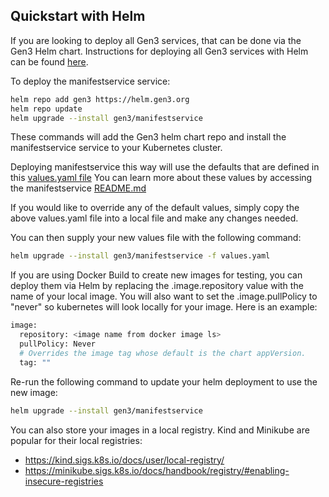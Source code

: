 ## Quickstart with Helm

If you are looking to deploy all Gen3 services, that can be done via the Gen3 Helm chart.
Instructions for deploying all Gen3 services with Helm can be found [here](https://github.com/uc-cdis/gen3-helm#readme).

To deploy the manifestservice service:
```bash
helm repo add gen3 https://helm.gen3.org
helm repo update
helm upgrade --install gen3/manifestservice
```
These commands will add the Gen3 helm chart repo and install the manifestservice service to your Kubernetes cluster.

Deploying manifestservice this way will use the defaults that are defined in this [values.yaml file](https://github.com/uc-cdis/gen3-helm/blob/master/helm/manifestservice/values.yaml)
You can learn more about these values by accessing the manifestservice [README.md](https://github.com/uc-cdis/gen3-helm/blob/master/helm/manifestservice/README.md)

If you would like to override any of the default values, simply copy the above values.yaml file into a local file and make any changes needed.

You can then supply your new values file with the following command:
```bash
helm upgrade --install gen3/manifestservice -f values.yaml
```

If you are using Docker Build to create new images for testing, you can deploy them via Helm by replacing the .image.repository value with the name of your local image.
You will also want to set the .image.pullPolicy to "never" so kubernetes will look locally for your image.
Here is an example:
```bash
image:
  repository: <image name from docker image ls>
  pullPolicy: Never
  # Overrides the image tag whose default is the chart appVersion.
  tag: ""
```

Re-run the following command to update your helm deployment to use the new image:
```bash
helm upgrade --install gen3/manifestservice
```

You can also store your images in a local registry. Kind and Minikube are popular for their local registries:
- https://kind.sigs.k8s.io/docs/user/local-registry/
- https://minikube.sigs.k8s.io/docs/handbook/registry/#enabling-insecure-registries
